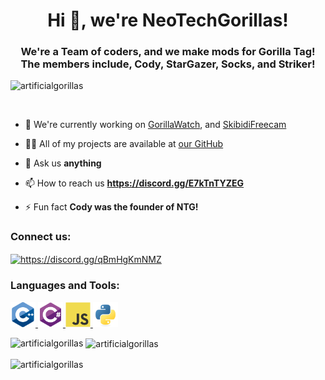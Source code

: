 <h1 align="center">Hi 👋, we're NeoTechGorillas!</h1>
<h3 align="center">We're a Team of coders, and we make mods for Gorilla Tag! The members include, Cody, StarGazer, Socks, and Striker!</h3>

<p align="left"> <img src="https://komarev.com/ghpvc/?username=artificialgorillas&label=Profile%20views&color=0e75b6&style=flat" alt="artificialgorillas" /> </p>
<p align="left"> <a href="https://twitter.com/" target="blank"><img src="https://img.shields.io/twitter/follow/?logo=twitter&style=for-the-badge" alt="" /></a> </p>

- 🔭 We're currently working on [GorillaWatch](https://github.com/NeoTechGorillas/GorillaWatch), and [SkibidiFreecam](https://github.com/NeoTechGorillas/SkibidiFreecam)

- 👨‍💻 All of my projects are available at [our GitHub](https://github.com/NeoTechGorillas/)

- 💬 Ask us **anything**

- 📫 How to reach us **https://discord.gg/E7kTnTYZEG**

- ⚡ Fun fact **Cody was the founder of NTG!**

<h3 align="left">Connect us:</h3>
<p align="left">
<a href="https://discord.gg/E7kTnTYZEG" target="blank"><img align="center" src="https://raw.githubusercontent.com/rahuldkjain/github-profile-readme-generator/master/src/images/icons/Social/discord.svg" alt="https://discord.gg/qBmHgKmNMZ" height="30" width="40" /></a>
</p>

<h3 align="left">Languages and Tools:</h3>
<p align="left"> <a href="https://www.w3schools.com/cpp/" target="_blank" rel="noreferrer"> <img src="https://raw.githubusercontent.com/devicons/devicon/master/icons/cplusplus/cplusplus-original.svg" alt="cplusplus" width="40" height="40"/> </a> <a href="https://www.w3schools.com/cs/" target="_blank" rel="noreferrer"> <img src="https://raw.githubusercontent.com/devicons/devicon/master/icons/csharp/csharp-original.svg" alt="csharp" width="40" height="40"/> </a> <a href="https://developer.mozilla.org/en-US/docs/Web/JavaScript" target="_blank" rel="noreferrer"> <img src="https://raw.githubusercontent.com/devicons/devicon/master/icons/javascript/javascript-original.svg" alt="javascript" width="40" height="40"/> </a> <a href="https://www.python.org" target="_blank" rel="noreferrer"> <img src="https://raw.githubusercontent.com/devicons/devicon/master/icons/python/python-original.svg" alt="python" width="40" height="40"/> </a> </p>

<p><img align="left" src="https://github-readme-stats.vercel.app/api/top-langs?username=artificialgorillas&show_icons=true&locale=en&layout=compact" alt="artificialgorillas" /></p>

<p>&nbsp;<img align="center" src="https://github-readme-stats.vercel.app/api?username=artificialgorillas&show_icons=true&locale=en" alt="artificialgorillas" /></p>

<p><img align="center" src="https://github-readme-streak-stats.herokuapp.com/?user=artificialgorillas&" alt="artificialgorillas" /></p>
